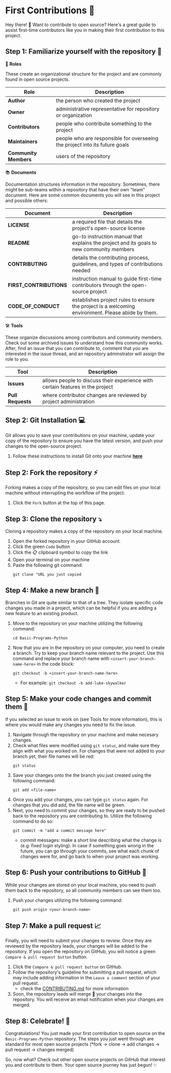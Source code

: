 # First Contributions 🎉

Hey there! 👋 Want to contribute to open source? Here's a great guide to assist first-time contributors like you in making their first contribution to this project. 

## Step 1: Familiarize yourself with the repository 🧐
🔖 **Roles**  

These create an organizational structure for the project and are commonly found in open source projects.

| Role        | Description |
| ----------  |  ---------- |
| **Author**  | the person who created the project | 
| **Owner**   | administrative representative for repository or organization | 
| **Contributors** | people who contribute something to the project |
|**Maintainers** | people who are responsible for overseeing the project into its future goals |
|**Community Members** | users of the repository |

📚 **Documents** 

Documentation structures information in the repository. Sometimes, there might be sub-teams within a repository that have their own "team" document. Here are some common documents you will see in this project and possible others:

| Document        | Description |
| ----------  |  ---------- |
| **LICENSE**  | a required file that details the project's open-source license | 
| **README**   | go-to instruction manual that explains the project and its goals to new community members | 
| **CONTRIBUTING** | details the contributing process, guidelines, and types of contributions needed |
|**FIRST_CONTRIBUTIONS** | instruction manual to guide first-time contributors through the open-source project |
|**CODE_OF_CONDUCT** | establishes project rules to ensure the project is a welcoming environment. Please abide by them. |

🛠️ **Tools**

These organize discussions among contributors and community members. Check out some archived issues to understand how this community works. After, find an issue that you can contribute to, comment that you are interested in the issue thread, and an repository adminstrator will assign the role to you.

| Tool        | Description |
| ----------  |  ---------- |
| **Issues**  | allows people to discuss their experience with certain features in the project | 
| **Pull Requests**   | where contributor changes are reviewed by project administration | 

## Step 2: Git Installation 💻
Git allows you to save your contributions on your machine, update your copy of the repository to ensure you have the latest version, and push your changes to the open-source project.
1. Follow these instructions to install Git onto your machine **[here](https://help.github.com/articles/set-up-git/)**

## Step 2: Fork the repository ⚡ 
Forking makes a copy of the repository, so you can edit files on your local machine without interrupting the workflow of the project. 
1. Click the `Fork` button at the top of this page.

## Step 3: Clone the repository ⤵️
Cloning a repository makes a copy of the repository on your local machine. 

1. Open the forked repository in your GitHub account.
2. Click the green `Code` button
3. Click the 📋 clipboard symbol to copy the link
4. Open your terminal on your machine
5. Paste the following git command:
     ```
     git clone "URL you just copied
     ```
## Step 4: Make a new branch 🌱
Branches in Git are quite similar to that of a tree. They isolate specific code changes you made in a project, which can be helpful if you are adding a new feature to an existing product.
1. Move to the repository on your machine utilizing the following command:
     ```
     cd Basic-Programs-Python
     ```
2. Now that you are in the repository on your computer, you need to create a branch. Try to keep your branch name relevant to the project. Use this command and replace your branch name with `<insert-your-branch-name-here>` in the code block:

     ```
     git checkout -b <insert-your-branch-name-here>
     ```
     * For example: `git checkout -b add-luke-skywalker`

## Step 5: Make your code changes and commit them 🚧
If you selected an issue to work on (see Tools for more information), this is where you would make any changes you need to fix the issue.
1. Navigate through the repository on your machine and make necesary changes.
2. Check what files were modified using `git status`, and make sure they align with what you worked on. For changes that were not added to your branch yet, their file names will be red:
     ```
     git status
     ```
4. Save your changes onto the the branch you just created using the following command:
     ```
     git add <file-name> 
     ```
5. Once you add your changes, you can type `git status` again. For changes that you did add, the file name will be green.
6. Next, you need to commit your changes, so they are ready to be pushed back to the repository you are contributing to. Utilize the following command to do so:
     ```
     git commit -m "add a commit message here"
     ```
     * commit messages: make a short line describing what the change is (e.g. fixed login styling). In case if something goes wrong in the future, you can go through your commits, see what each chunk of changes were for, and go back to when your project was working.

## Step 6: Push your contributions to GitHub 🚀
While your changes are stored on your local machine, you need to push them back to the repository, so all community members can see them too.
1. Push your changes utilizing the following command:
     ```
     git push origin <your-branch-name>
     ```
## Step 7: Make a pull request 📈
Finally, you will need to submit your changes to review. Once they are reviewed by the repository leads, your changes will be added to the repository. If you open the repository on GitHub, you will notice a green `Compare & pull request button` button. 
1. Click the `Compare & pull request button` on GitHub.
2. Follow the repository's guideline for submitting a pull request, which may include adding information in the `Leave a comment` section of your pull request.
     * check the [CONTRIBUTING.md](https://github.com/Akshu-on-github/Basic-Programs-Python/blob/master/CONTRIBUTING.md/#opening-a-pr) for more information
3. Soon, the repository leads will merge 🔀 your changes into the repository. You will receive an email notification when your changes are merged. 

## Step 8: Celebrate! 🥳
Congratulations! You just made your first contribution to open source on the `Basic-Programs-Python` repository. The steps you just went through are standard for most open source projects (*fork -> clone -> add changes -> pull request -> changes merged)

So, now what? Check out other open source projects on GitHub that interest you and contribute to them. Your open source journey has just begun! ✨ 
